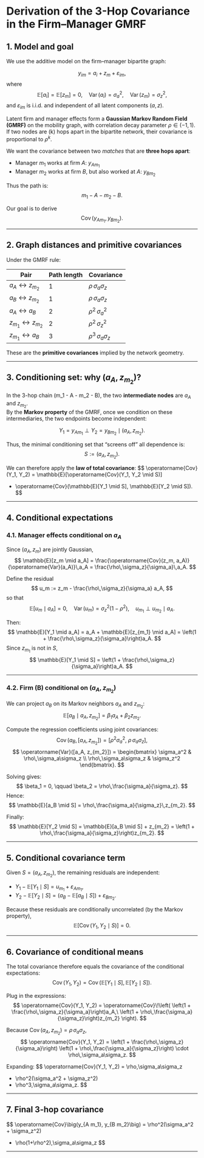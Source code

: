 # Derivation of the 3-Hop Covariance in the Firm–Manager GMRF

## 1. Model and goal

We use the additive model on the firm–manager bipartite graph:

$$
y_{im} = a_i + z_m + \varepsilon_{im},
$$
where
$$
\mathbb{E}[a_i] = \mathbb{E}[z_m] = 0, \quad 
\operatorname{Var}(a_i) = \sigma_a^2, \quad 
\operatorname{Var}(z_m) = \sigma_z^2,
$$
and $\varepsilon_{im}$ is i.i.d. and independent of all latent components $(a,z)$.

Latent firm and manager effects form a **Gaussian Markov Random Field (GMRF)** on the mobility graph, with correlation decay parameter $\rho \in (-1,1)$.  
If two nodes are \(k\) hops apart in the bipartite network, their covariance is proportional to $\rho^k$.

We want the covariance between two *matches* that are **three hops apart**:

- Manager $m_1$ works at firm $A$: $y_{A m_1}$
- Manager $m_2$ works at firm $B$, but also worked at $A$: $y_{B m_2}$

Thus the path is:
$$
m_1 \;-\; A \;-\; m_2 \;-\; B.
$$

Our goal is to derive
$$
\operatorname{Cov}(y_{A m_1}, y_{B m_2}).
$$

---

## 2. Graph distances and primitive covariances

Under the GMRF rule:

| Pair                              | Path length | Covariance                 |
| --------------------------------- | ----------- | -------------------------- |
| $a_A \leftrightarrow z_{m_2}$     | 1           | $\rho\,\sigma_a\sigma_z$   |
| $a_B \leftrightarrow z_{m_2}$     | 1           | $\rho\,\sigma_a\sigma_z$   |
| $a_A \leftrightarrow a_B$         | 2           | $\rho^2\,\sigma_a^2$       |
| $z_{m_1} \leftrightarrow z_{m_2}$ | 2           | $\rho^2\,\sigma_z^2$       |
| $z_{m_1} \leftrightarrow a_B$     | 3           | $\rho^3\,\sigma_a\sigma_z$ |

These are the **primitive covariances** implied by the network geometry.

---

## 3. Conditioning set: why $(a_A, z_{m_2})$?

In the 3-hop chain \(m_1 - A - m_2 - B\), the two **intermediate nodes** are $a_A$ and $z_{m_2}$.  
By the **Markov property** of the GMRF, once we condition on these intermediaries, the two endpoints become independent:

$$
Y_1 = y_{A m_1} \perp Y_2 = y_{B m_2} \mid (a_A, z_{m_2}).
$$

Thus, the minimal conditioning set that “screens off” all dependence is:
$$
S := (a_A, z_{m_2}).
$$

We can therefore apply the **law of total covariance**:
$$
\operatorname{Cov}(Y_1, Y_2)
= \mathbb{E}[\operatorname{Cov}(Y_1, Y_2 \mid S)]
+ \operatorname{Cov}(\mathbb{E}[Y_1 \mid S], \mathbb{E}[Y_2 \mid S]).
$$

---

## 4. Conditional expectations

### 4.1. Manager effects conditional on $a_A$

Since $(a_A, z_m)$ are jointly Gaussian,
$$
\mathbb{E}[z_m \mid a_A] 
= \frac{\operatorname{Cov}(z_m, a_A)}{\operatorname{Var}(a_A)}\,a_A 
= \frac{\rho\,\sigma_z}{\sigma_a}\,a_A.
$$

Define the residual
$$
u_m := z_m - \frac{\rho\,\sigma_z}{\sigma_a} a_A,
$$
so that
$$
\mathbb{E}[u_m \mid a_A] = 0, \quad \operatorname{Var}(u_m) = \sigma_z^2(1-\rho^2),
\quad u_{m_1} \perp u_{m_2} \mid a_A.
$$

Then:
$$
\mathbb{E}[Y_1 \mid a_A] = a_A + \mathbb{E}[z_{m_1} \mid a_A]
= \left(1 + \frac{\rho\,\sigma_z}{\sigma_a}\right)a_A.
$$
Since $z_{m_1}$ is not in $S$,
$$
\mathbb{E}[Y_1 \mid S] = \left(1 + \frac{\rho\,\sigma_z}{\sigma_a}\right)a_A.
$$

---

### 4.2. Firm \(B\) conditional on $(a_A, z_{m_2})$

We can project $a_B$ on its Markov neighbors $a_A$ and $z_{m_2}$:
$$
\mathbb{E}[a_B \mid a_A, z_{m_2}] = \beta_1 a_A + \beta_2 z_{m_2}.
$$

Compute the regression coefficients using joint covariances:
$$
\operatorname{Cov}(a_B, [a_A, z_{m_2}]) = [\rho^2\sigma_a^2,\ \rho\,\sigma_a\sigma_z],
$$
$$
\operatorname{Var}([a_A, z_{m_2}]) =
\begin{bmatrix}
\sigma_a^2 & \rho\,\sigma_a\sigma_z \\
\rho\,\sigma_a\sigma_z & \sigma_z^2
\end{bmatrix}.
$$

Solving gives:
$$
\beta_1 = 0, \qquad \beta_2 = \rho\,\frac{\sigma_a}{\sigma_z}.
$$
Hence:
$$
\mathbb{E}[a_B \mid S] = \rho\,\frac{\sigma_a}{\sigma_z}\,z_{m_2}.
$$

Finally:
$$
\mathbb{E}[Y_2 \mid S]
= \mathbb{E}[a_B \mid S] + z_{m_2}
= \left(1 + \rho\,\frac{\sigma_a}{\sigma_z}\right)z_{m_2}.
$$

---

## 5. Conditional covariance term

Given $S=(a_A,z_{m_2})$, the remaining residuals are independent:
- $Y_1 - \mathbb{E}[Y_1 \mid S] = u_{m_1} + \varepsilon_{A m_1}$,
- $Y_2 - \mathbb{E}[Y_2 \mid S] = (a_B - \mathbb{E}[a_B \mid S]) + \varepsilon_{B m_2}$.

Because these residuals are conditionally uncorrelated (by the Markov property),
$$
\mathbb{E}[\operatorname{Cov}(Y_1, Y_2 \mid S)] = 0.
$$

---

## 6. Covariance of conditional means

The total covariance therefore equals the covariance of the conditional expectations:
$$
\operatorname{Cov}(Y_1, Y_2)
= \operatorname{Cov}(\mathbb{E}[Y_1 \mid S], \mathbb{E}[Y_2 \mid S]).
$$

Plug in the expressions:
$$
\operatorname{Cov}(Y_1, Y_2)
= \operatorname{Cov}\!\left(
\left(1 + \frac{\rho\,\sigma_z}{\sigma_a}\right)a_A,\ 
\left(1 + \rho\,\frac{\sigma_a}{\sigma_z}\right)z_{m_2}
\right).
$$

Because $\operatorname{Cov}(a_A, z_{m_2}) = \rho\,\sigma_a\sigma_z$,
$$
\operatorname{Cov}(Y_1, Y_2)
= \left(1 + \frac{\rho\,\sigma_z}{\sigma_a}\right)
  \left(1 + \rho\,\frac{\sigma_a}{\sigma_z}\right)
  \cdot \rho\,\sigma_a\sigma_z.
$$

Expanding:
$$
\operatorname{Cov}(Y_1, Y_2)
= \rho\,\sigma_a\sigma_z
  + \rho^2(\sigma_a^2 + \sigma_z^2)
  + \rho^3\,\sigma_a\sigma_z.
$$

---

## 7. Final 3-hop covariance

$$
\operatorname{Cov}\big(y_{A m_1}, y_{B m_2}\big)
= \rho^2(\sigma_a^2 + \sigma_z^2)
+ \rho(1+\rho^2)\,\sigma_a\sigma_z
$$

---

